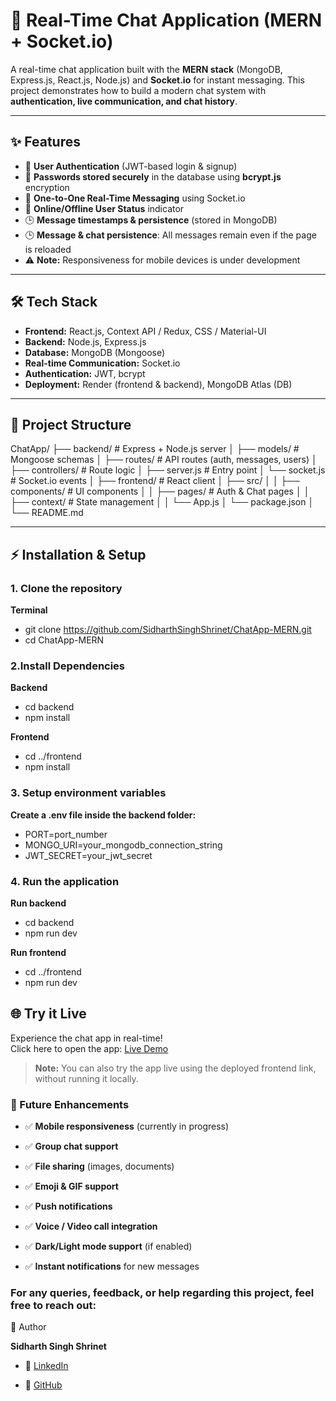 # 💬 Real-Time Chat Application (MERN + Socket.io)

A real-time chat application built with the **MERN stack** (MongoDB, Express.js, React.js, Node.js) and **Socket.io** for instant messaging.
This project demonstrates how to build a modern chat system with **authentication, live communication, and chat history**.

---

## ✨ Features
- 🔐 **User Authentication** (JWT-based login & signup)
- 🔑 **Passwords stored securely** in the database using **bcrypt.js** encryption  
- 💬 **One-to-One Real-Time Messaging** using Socket.io
- 👥 **Online/Offline User Status** indicator
- 🕒 **Message timestamps & persistence** (stored in MongoDB)
- 🕒 **Message & chat persistence**: All messages remain even if the page is reloaded  
- ⚠️ **Note:** Responsiveness for mobile devices is under development

---

## 🛠️ Tech Stack
- **Frontend:** React.js, Context API / Redux, CSS / Material-UI  
- **Backend:** Node.js, Express.js  
- **Database:** MongoDB (Mongoose)  
- **Real-time Communication:** Socket.io  
- **Authentication:** JWT, bcrypt  
- **Deployment:** Render (frontend & backend), MongoDB Atlas (DB)

---

## 📂 Project Structure
ChatApp/
├── backend/ # Express + Node.js server
│ ├── models/ # Mongoose schemas
│ ├── routes/ # API routes (auth, messages, users)
│ ├── controllers/ # Route logic
│ ├── server.js # Entry point
│ └── socket.js # Socket.io events
│
├── frontend/ # React client
│ ├── src/
│ │ ├── components/ # UI components
│ │ ├── pages/ # Auth & Chat pages
│ │ ├── context/ # State management
│ │ └── App.js
│ └── package.json
│
└── README.md

---

## ⚡ Installation & Setup

### 1. Clone the repository
**Terminal**
- git clone https://github.com/SidharthSinghShrinet/ChatApp-MERN.git
- cd ChatApp-MERN

### 2.Install Dependencies
**Backend**
- cd backend
- npm install

**Frontend**
- cd ../frontend
- npm install

### 3. Setup environment variables

**Create a .env file inside the backend folder:**

- PORT=port_number
- MONGO_URI=your_mongodb_connection_string
- JWT_SECRET=your_jwt_secret

### 4. Run the application
**Run backend**
- cd backend
- npm run dev

**Run frontend**
- cd ../frontend
- npm run dev

## 🌐 Try it Live
Experience the chat app in real-time!  
Click here to open the app: [Live Demo](https://chatapp-mern-3xqn.onrender.com/login)

> **Note:** You can also try the app live using the deployed frontend link, without running it locally.


### 📌 Future Enhancements

- ✅ **Mobile responsiveness** (currently in progress)

- ✅ **Group chat support**

- ✅ **File sharing** (images, documents)

- ✅ **Emoji & GIF support**

- ✅ **Push notifications**

- ✅ **Voice / Video call integration**

- ✅ **Dark/Light mode support** (if enabled)

- ✅ **Instant notifications** for new messages

### For any queries, feedback, or help regarding this project, feel free to reach out: 
👤 Author

**Sidharth Singh Shrinet**
- 💼 [LinkedIn](https://www.linkedin.com/in/sidharth-singh-b3aaa623b)

- 🐙 [GitHub](https://github.com/SidharthSinghShrinet)
